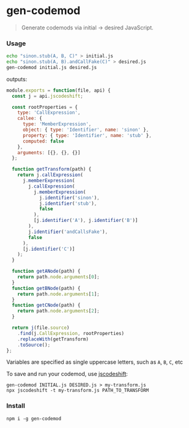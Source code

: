 # gen-codemod
> Generate codemods via initial -> desired JavaScript.

### Usage
```sh
echo "sinon.stub(A, B, C)" > initial.js
echo "sinon.stub(A, B).andCallFake(C)" > desired.js
gen-codemod initial.js desired.js
```
outputs:
```js
module.exports = function(file, api) {
  const j = api.jscodeshift;

  const rootProperties = {
    type: 'CallExpression',
    callee: {
      type: 'MemberExpression',
      object: { type: 'Identifier', name: 'sinon' },
      property: { type: 'Identifier', name: 'stub' },
      computed: false
    },
    arguments: [{}, {}, {}]
  };

  function getTransform(path) {
    return j.callExpression(
      j.memberExpression(
        j.callExpression(
          j.memberExpression(
            j.identifier('sinon'),
            j.identifier('stub'),
            false
          ),
          [j.identifier('A'), j.identifier('B')]
        ),
        j.identifier('andCallsFake'),
        false
      ),
      [j.identifier('C')]
    );
  }

  function getANode(path) {
    return path.node.arguments[0];
  }
  function getBNode(path) {
    return path.node.arguments[1];
  }
  function getCNode(path) {
    return path.node.arguments[2];
  }

  return j(file.source)
    .find(j.CallExpression, rootProperties)
    .replaceWith(getTransform)
    .toSource();
};
```

Variables are specified as single uppercase letters, such as `A`, `B`, `C`, etc

To save and run your codemod, use [jscodeshift](https://github.com/facebook/jscodeshift):

```
gen-codemod INITIAL.js DESIRED.js > my-transform.js
npx jscodeshift -t my-transform.js PATH_TO_TRANSFORM
```

### Install
`npm i -g gen-codemod`
